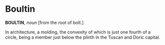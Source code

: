 # Boultin

**BOULTIN**, _noun_ \[from the root of bolt.\]

In architecture, a molding, the convexity of which is just one fourth of a circle, being a member just below the plinth in the Tuscan and Doric capital.